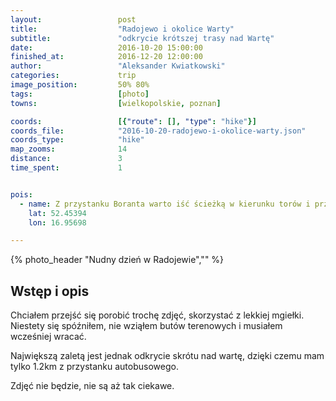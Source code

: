 ```yaml
---
layout:                 post
title:                  "Radojewo i okolice Warty"
subtitle:               "odkrycie krótszej trasy nad Wartę"
date:                   2016-10-20 15:00:00
finished_at:            2016-12-20 12:00:00
author:                 "Aleksander Kwiatkowski"
categories:             trip
image_position:         50% 80%
tags:                   [photo]
towns:                  [wielkopolskie, poznan]

coords:                 [{"route": [], "type": "hike"}]
coords_file:            "2016-10-20-radojewo-i-okolice-warty.json"
coords_type:            "hike"
map_zooms:              14
distance:               3
time_spent:             1


pois:
  - name: Z przystanku Boranta warto iść ścieżką w kierunku torów i przejść pod nimi, dzieki czemu do Warty jest tylko 1.2km
    lat: 52.45394
    lon: 16.95698

---
```


{% photo_header "Nudny dzień w Radojewie","" %}

Wstęp i opis
------------

Chciałem przejść się porobić trochę zdjęć, skorzystać z lekkiej mgiełki.
Niestety się spóźniłem, nie wziąłem butów terenowych i musiałem wcześniej wracać.

Największą zaletą jest jednak odkrycie skrótu nad wartę, dzięki czemu mam
tylko 1.2km z przystanku autobusowego.

Zdjęć nie będzie, nie są aż tak ciekawe.
